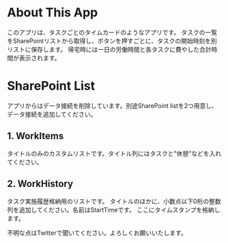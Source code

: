 # About This App
このアプリは、タスクごとのタイムカードのようなアプリです。
タスクの一覧をSharePointリストから取得し、ボタンを押すごとに、タスクの開始時刻を別リストに保存します。
帰宅時には一日の労働時間と各タスクに費やした合計時間が表示されます。


# SharePoint List
アプリからはデータ接続を削除しています。別途SharePoint listを2つ用意し、データ接続を追加してください。

## 1. WorkItems

タイトルのみのカスタムリストです。タイトル列にはタスクと"休憩"などを入れてください。

## 2. WorkHistory

タスク実施履歴格納用のリストです。
タイトルのほかに、小数点以下0桁の整数列を追加してください。名前はStartTimeです。
ここにタイムスタンプを格納します。

不明な点はTwitterで聞いてください。よろしくお願いいたします。
